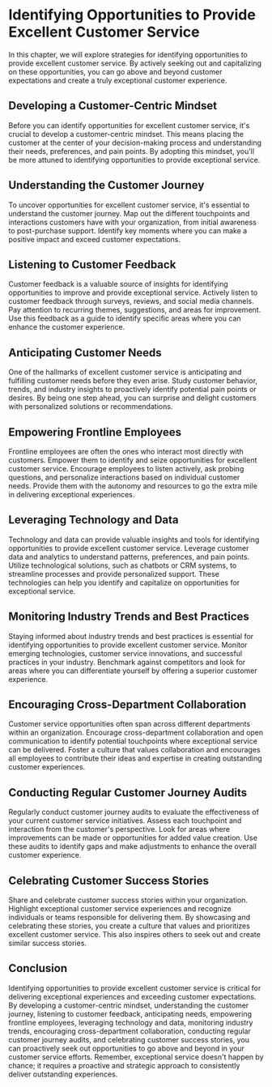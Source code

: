 Identifying Opportunities to Provide Excellent Customer Service
==========================================================================

In this chapter, we will explore strategies for identifying opportunities to provide excellent customer service. By actively seeking out and capitalizing on these opportunities, you can go above and beyond customer expectations and create a truly exceptional customer experience.

Developing a Customer-Centric Mindset
-------------------------------------

Before you can identify opportunities for excellent customer service, it's crucial to develop a customer-centric mindset. This means placing the customer at the center of your decision-making process and understanding their needs, preferences, and pain points. By adopting this mindset, you'll be more attuned to identifying opportunities to provide exceptional service.

## Understanding the Customer Journey

To uncover opportunities for excellent customer service, it's essential to understand the customer journey. Map out the different touchpoints and interactions customers have with your organization, from initial awareness to post-purchase support. Identify key moments where you can make a positive impact and exceed customer expectations.

## Listening to Customer Feedback

Customer feedback is a valuable source of insights for identifying opportunities to improve and provide exceptional service. Actively listen to customer feedback through surveys, reviews, and social media channels. Pay attention to recurring themes, suggestions, and areas for improvement. Use this feedback as a guide to identify specific areas where you can enhance the customer experience.

## Anticipating Customer Needs

One of the hallmarks of excellent customer service is anticipating and fulfilling customer needs before they even arise. Study customer behavior, trends, and industry insights to proactively identify potential pain points or desires. By being one step ahead, you can surprise and delight customers with personalized solutions or recommendations.

## Empowering Frontline Employees

Frontline employees are often the ones who interact most directly with customers. Empower them to identify and seize opportunities for excellent customer service. Encourage employees to listen actively, ask probing questions, and personalize interactions based on individual customer needs. Provide them with the autonomy and resources to go the extra mile in delivering exceptional experiences.

## Leveraging Technology and Data

Technology and data can provide valuable insights and tools for identifying opportunities to provide excellent customer service. Leverage customer data and analytics to understand patterns, preferences, and pain points. Utilize technological solutions, such as chatbots or CRM systems, to streamline processes and provide personalized support. These technologies can help you identify and capitalize on opportunities for exceptional service.

## Monitoring Industry Trends and Best Practices

Staying informed about industry trends and best practices is essential for identifying opportunities to provide excellent customer service. Monitor emerging technologies, customer service innovations, and successful practices in your industry. Benchmark against competitors and look for areas where you can differentiate yourself by offering a superior customer experience.

## Encouraging Cross-Department Collaboration

Customer service opportunities often span across different departments within an organization. Encourage cross-department collaboration and open communication to identify potential touchpoints where exceptional service can be delivered. Foster a culture that values collaboration and encourages all employees to contribute their ideas and expertise in creating outstanding customer experiences.

## Conducting Regular Customer Journey Audits

Regularly conduct customer journey audits to evaluate the effectiveness of your current customer service initiatives. Assess each touchpoint and interaction from the customer's perspective. Look for areas where improvements can be made or opportunities for added value creation. Use these audits to identify gaps and make adjustments to enhance the overall customer experience.

## Celebrating Customer Success Stories

Share and celebrate customer success stories within your organization. Highlight exceptional customer service experiences and recognize individuals or teams responsible for delivering them. By showcasing and celebrating these stories, you create a culture that values and prioritizes excellent customer service. This also inspires others to seek out and create similar success stories.

Conclusion
----------

Identifying opportunities to provide excellent customer service is critical for delivering exceptional experiences and exceeding customer expectations. By developing a customer-centric mindset, understanding the customer journey, listening to customer feedback, anticipating needs, empowering frontline employees, leveraging technology and data, monitoring industry trends, encouraging cross-department collaboration, conducting regular customer journey audits, and celebrating customer success stories, you can proactively seek out opportunities to go above and beyond in your customer service efforts. Remember, exceptional service doesn't happen by chance; it requires a proactive and strategic approach to consistently deliver outstanding experiences.
